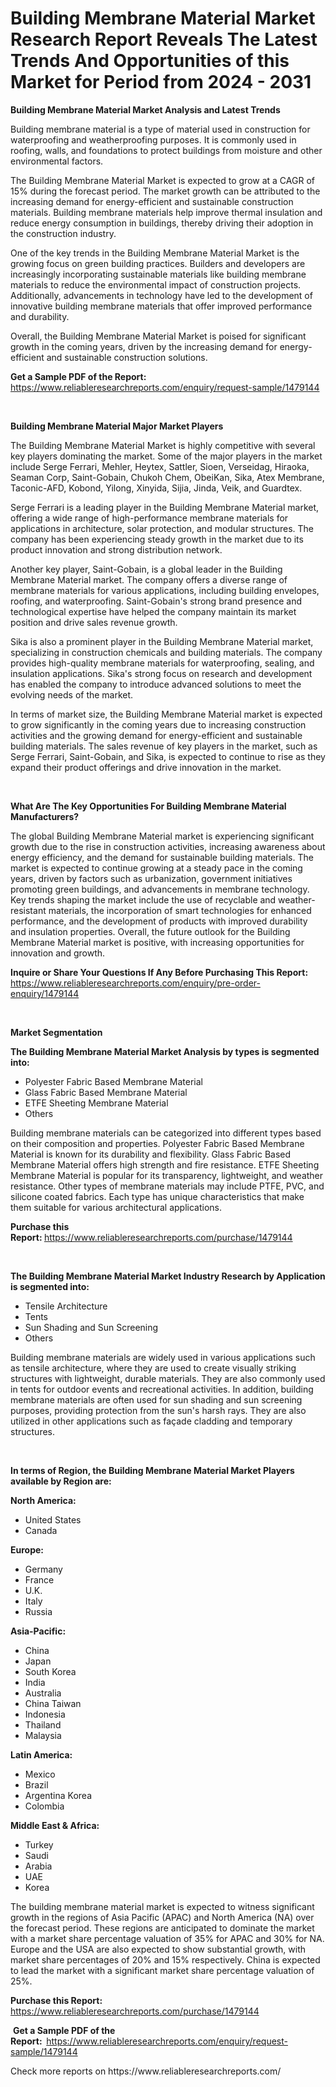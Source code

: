 <p><h1>Building Membrane Material Market Research Report Reveals The Latest Trends And Opportunities of this Market for Period from 2024 - 2031</h1></p><p><strong>Building Membrane Material Market Analysis and Latest Trends</strong></p>
<p><p>Building membrane material is a type of material used in construction for waterproofing and weatherproofing purposes. It is commonly used in roofing, walls, and foundations to protect buildings from moisture and other environmental factors.</p><p>The Building Membrane Material Market is expected to grow at a CAGR of 15% during the forecast period. The market growth can be attributed to the increasing demand for energy-efficient and sustainable construction materials. Building membrane materials help improve thermal insulation and reduce energy consumption in buildings, thereby driving their adoption in the construction industry.</p><p>One of the key trends in the Building Membrane Material Market is the growing focus on green building practices. Builders and developers are increasingly incorporating sustainable materials like building membrane materials to reduce the environmental impact of construction projects. Additionally, advancements in technology have led to the development of innovative building membrane materials that offer improved performance and durability.</p><p>Overall, the Building Membrane Material Market is poised for significant growth in the coming years, driven by the increasing demand for energy-efficient and sustainable construction solutions.</p></p>
<p><strong>Get a Sample PDF of the Report:&nbsp;</strong> <a href="https://www.reliableresearchreports.com/enquiry/request-sample/1479144">https://www.reliableresearchreports.com/enquiry/request-sample/1479144</a></p>
<p>&nbsp;</p>
<p><strong>Building Membrane Material Major Market Players</strong></p>
<p><p>The Building Membrane Material Market is highly competitive with several key players dominating the market. Some of the major players in the market include Serge Ferrari, Mehler, Heytex, Sattler, Sioen, Verseidag, Hiraoka, Seaman Corp, Saint-Gobain, Chukoh Chem, ObeiKan, Sika, Atex Membrane, Taconic-AFD, Kobond, Yilong, Xinyida, Sijia, Jinda, Veik, and Guardtex.</p><p>Serge Ferrari is a leading player in the Building Membrane Material market, offering a wide range of high-performance membrane materials for applications in architecture, solar protection, and modular structures. The company has been experiencing steady growth in the market due to its product innovation and strong distribution network.</p><p>Another key player, Saint-Gobain, is a global leader in the Building Membrane Material market. The company offers a diverse range of membrane materials for various applications, including building envelopes, roofing, and waterproofing. Saint-Gobain's strong brand presence and technological expertise have helped the company maintain its market position and drive sales revenue growth.</p><p>Sika is also a prominent player in the Building Membrane Material market, specializing in construction chemicals and building materials. The company provides high-quality membrane materials for waterproofing, sealing, and insulation applications. Sika's strong focus on research and development has enabled the company to introduce advanced solutions to meet the evolving needs of the market.</p><p>In terms of market size, the Building Membrane Material market is expected to grow significantly in the coming years due to increasing construction activities and the growing demand for energy-efficient and sustainable building materials. The sales revenue of key players in the market, such as Serge Ferrari, Saint-Gobain, and Sika, is expected to continue to rise as they expand their product offerings and drive innovation in the market.</p></p>
<p>&nbsp;</p>
<p><strong>What Are The Key Opportunities For Building Membrane Material Manufacturers?</strong></p>
<p><p>The global Building Membrane Material market is experiencing significant growth due to the rise in construction activities, increasing awareness about energy efficiency, and the demand for sustainable building materials. The market is expected to continue growing at a steady pace in the coming years, driven by factors such as urbanization, government initiatives promoting green buildings, and advancements in membrane technology. Key trends shaping the market include the use of recyclable and weather-resistant materials, the incorporation of smart technologies for enhanced performance, and the development of products with improved durability and insulation properties. Overall, the future outlook for the Building Membrane Material market is positive, with increasing opportunities for innovation and growth.</p></p>
<p><strong>Inquire or Share Your Questions If Any Before Purchasing This Report:</strong> <a href="https://www.reliableresearchreports.com/enquiry/pre-order-enquiry/1479144">https://www.reliableresearchreports.com/enquiry/pre-order-enquiry/1479144</a></p>
<p>&nbsp;</p>
<p><strong>Market Segmentation</strong></p>
<p><strong>The Building Membrane Material Market Analysis by types is segmented into:</strong></p>
<p><ul><li>Polyester Fabric Based Membrane Material</li><li>Glass Fabric Based Membrane Material</li><li>ETFE Sheeting Membrane Material</li><li>Others</li></ul></p>
<p><p>Building membrane materials can be categorized into different types based on their composition and properties. Polyester Fabric Based Membrane Material is known for its durability and flexibility. Glass Fabric Based Membrane Material offers high strength and fire resistance. ETFE Sheeting Membrane Material is popular for its transparency, lightweight, and weather resistance. Other types of membrane materials may include PTFE, PVC, and silicone coated fabrics. Each type has unique characteristics that make them suitable for various architectural applications.</p></p>
<p><strong>Purchase this Report:&nbsp;</strong><a href="https://www.reliableresearchreports.com/purchase/1479144">https://www.reliableresearchreports.com/purchase/1479144</a></p>
<p>&nbsp;</p>
<p><strong>The Building Membrane Material Market Industry Research by Application is segmented into:</strong></p>
<p><ul><li>Tensile Architecture</li><li>Tents</li><li>Sun Shading and Sun Screening</li><li>Others</li></ul></p>
<p><p>Building membrane materials are widely used in various applications such as tensile architecture, where they are used to create visually striking structures with lightweight, durable materials. They are also commonly used in tents for outdoor events and recreational activities. In addition, building membrane materials are often used for sun shading and sun screening purposes, providing protection from the sun's harsh rays. They are also utilized in other applications such as façade cladding and temporary structures.</p></p>
<p>&nbsp;</p>
<p><strong>In terms of Region, the Building Membrane Material Market Players available by Region are:</strong></p>
<p>
    <p> <strong> North America: </strong>
        <ul>
            <li>United States</li>
            <li>Canada</li>
        </ul>
        </p> 
    <p> <strong> Europe: </strong>
        <ul>
            <li>Germany</li>
            <li>France</li>
            <li>U.K.</li>
            <li>Italy</li>
            <li>Russia</li>
        </ul>
        </p> 
    <p> <strong> Asia-Pacific: </strong>
        <ul>
            <li>China</li>
            <li>Japan</li>
            <li>South Korea</li>
            <li>India</li>
            <li>Australia</li>
            <li>China Taiwan</li>
            <li>Indonesia</li>
            <li>Thailand</li>
            <li>Malaysia</li>
        </ul>
        </p> 
    <p> <strong> Latin America: </strong>
        <ul>
            <li>Mexico</li>
            <li>Brazil</li>
            <li>Argentina Korea</li>
            <li>Colombia</li>
        </ul>
        </p> 
    <p> <strong> Middle East & Africa: </strong>
        <ul>
            <li>Turkey</li>
            <li>Saudi</li>
            <li>Arabia</li>
            <li>UAE</li>
            <li>Korea</li>
        </ul>
    </p>
    </p>
<p><p>The building membrane material market is expected to witness significant growth in the regions of Asia Pacific (APAC) and North America (NA) over the forecast period. These regions are anticipated to dominate the market with a market share percentage valuation of 35% for APAC and 30% for NA. Europe and the USA are also expected to show substantial growth, with market share percentages of 20% and 15% respectively. China is expected to lead the market with a significant market share percentage valuation of 25%.</p></p>
<p><strong>Purchase this Report: </strong><a href="https://www.reliableresearchreports.com/purchase/1479144">https://www.reliableresearchreports.com/purchase/1479144</a></p>
<p>&nbsp;<strong>Get a Sample PDF of the Report:&nbsp;&nbsp;</strong><a href="https://www.reliableresearchreports.com/enquiry/request-sample/1479144">https://www.reliableresearchreports.com/enquiry/request-sample/1479144</a></p>
<p><strong></strong></p>
<p>Check more reports on https://www.reliableresearchreports.com/</p>